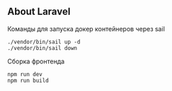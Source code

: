 ## About Laravel
Команды для запуска докер контейнеров через sail
```
./vendor/bin/sail up -d
./vendor/bin/sail down
```
Сборка фронтенда
```
npm run dev
npm run build
```
